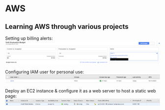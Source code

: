 # AWS
Learning AWS through various projects
---------------------------------------


Setting up billing alerts: ![](images/billingAlerts.png)


Configuring IAM user for personal use: ![](images/iamUser.png)


Deploy an EC2 instance & configure it as a web server to host a static web page: ![](images/ec2Instance.png)


